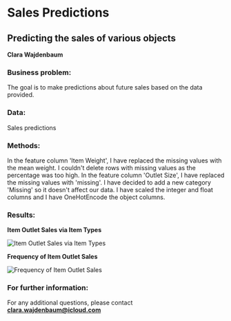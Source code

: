 # Sales Predictions
## Predicting the sales of various objects 

**Clara Wajdenbaum**

### Business problem:

The goal is to make predictions about future sales based on the data provided.

### Data:
Sales predictions

### Methods:

In the feature column 'Item Weight', I have replaced the missing values with the mean weight. I couldn't delete rows with missing values as the percentage was too high.
In the feature column 'Outlet Size', I have replaced the missing values with 'missing'. I have decided to add a new category 'Missing' so it doesn't affect our data.
I have scaled the integer and float columns and I have OneHotEncode the object columns.

### Results:

**Item Outlet Sales via Item Types**

![Item Outlet Sales via Item Types](https://user-images.githubusercontent.com/101348370/167168745-d752ab72-81aa-48c9-8d20-1a47f48c3194.png)

**Frequency of Item Outlet Sales**

![Frequency of Item Outlet Sales](https://user-images.githubusercontent.com/101348370/167168891-04c7d262-adc3-4f42-af61-632e7500fd03.png)

### For further information:

For any additional questions, please contact **clara.wajdenbaum@icloud.com**

